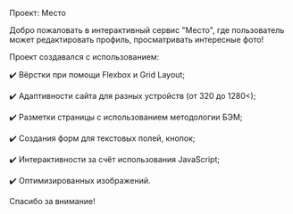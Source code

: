Проект: Место

Добро пожаловать в интерактивный сервис "Место", где пользователь может редактировать профиль, просматривать интересные фото!

Проект создавался с использованием:

✔️ Вёрстки при помощи Flexbox и Grid Layout;

✔️ Адаптивности сайта для разных устройств (от 320 до 1280<);

✔️ Разметки страницы с использованием методологии БЭМ;

✔️ Создания форм для текстовых полей, кнопок;

✔️ Интерактивности за счёт использования JavaScript;

✔️ Оптимизированных изображений.

Спасибо за внимание! 
